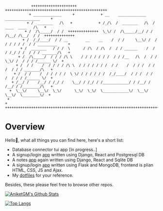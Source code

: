 ``` 
            +++++++++++++++++++++            +++++++++++++++++++++++++++++++++++++++++++++++
           + _____________     +            + __    _____________    ________________     +
          + /  _______   /\   +            + /_/\  /  _______   /\  /  ____  ____   /\   +
         + /  /\_____/  / /  ++++++++++++++  \_\/ /  /\_____/__/ / /  /\__/ /\__/  / /  ++++++++++++++
        + /  /_/____/  / / __        __    __    /  / /     \__\/ /  / / / / / /  / / _________     +
       + /  _______   / / /  \      / /\  / /\  /  / / ______    /  / / /_/ / /  / / / _______/\   +
      + /  /\_____/  / / / /\ \    / / / / / / /  / / /__   /\  /  / /  \_\/ /  / / / /______ \/  +
     + /  / /    /  / / / / /\ \  / / / / / / /  / /    /  / / /  / /       /  / / / _______/\   +
    + /  / /    /  / / / / /  \ \/ / / / / / /  /_/____/  / / /  / /       /  / / / /______ \/  +
   + /__/ /    /__/ / /_/ /    \__/ / /_/ / /____________/ / /__/ /       /__/ / /________/\   +
  +  \__\/     \__\/  \_\/      \_\/  \_\/  \____________\/  \__\/        \__\/  \________\/  +
 +                                                                                           +
+++++++++++++++++++++++++++++++++++++++++++++++++++++++++++++++++++++++++++++++++++++++++++++
```

# Overview

Hello👋, what all things you can find here, here's a short list:

  - Database connector tui app [In progress..]
  - A signup/login [app](https://github.com/aniketgm/LoginApp-DRP) written using Django, React and Postgresql DB
  - A notes [app](https://github.com/aniketgm/NotesApp-DjangoReact) again written using Django, React and Sqlite DB
  - A signup/login [app](https://github.com/aniketgm/devops-flask-mongodb) written using Flask and MongoDB, frontend is plian HTML, CSS, JS and Ajax.
  - My [dotfiles](https://github.com/aniketgm/Dotfiles) for your reference.

Besides, these please feel free to browse other repos.

[![AniketGM's Github Stats](https://github-readme-stats.vercel.app/api?username=aniketgm&count_private=true&show_icons=true&theme=radical)](https://github.com/aniketgm)

[![Top Langs](https://github-readme-stats.vercel.app/api/top-langs/?username=aniketgm)](https://github.com/aniketgm/github-readme-stats)

<!--
# What I do

  - By profession, I'm a [Python](https://www.python.org)🐍 Developer, working on web frameworks like - [Flask](https://flask.palletsprojects.com/en/2.0.x/) and [Django](https://www.djangoproject.com).
  - I'm also into DevOps CI/CD pipelines using Jenkins, Docker, Ansible and Kubernetes.
  - I use [Neovim](https://neovim.io/) for software development, notetaking, etc.
-->
